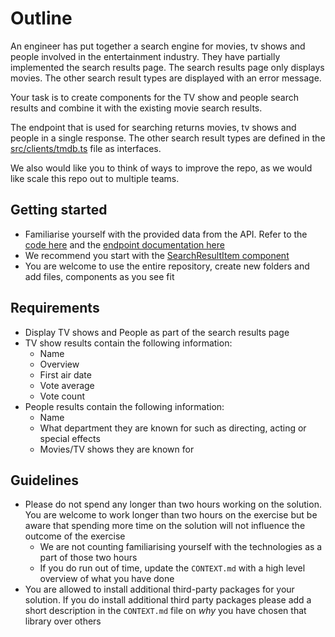 # Outline

An engineer has put together a search engine for movies, tv shows and people involved in the entertainment industry. They have partially implemented the search results page. The search results page only displays movies. The other search result types are displayed with an error message.

Your task is to create components for the TV show and people search results and combine it with the existing movie search results.

The endpoint that is used for searching returns movies, tv shows and people in a single response. The other search result types are defined in the [src/clients/tmdb.ts](src/clients/tmdb.ts) file as interfaces.

We also would like you to think of ways to improve the repo, as we would like scale this repo out to multiple teams.

## Getting started

- Familiarise yourself with the provided data from the API. Refer to the [code here](src/clients/tmdb.ts) and the [endpoint documentation here](https://developer.themoviedb.org/reference/search-multi)
- We recommend you start with the [SearchResultItem component](/src/app/search/SearchResultItem.tsx)
- You are welcome to use the entire repository, create new folders and add files, components as you see fit

## Requirements

- Display TV shows and People as part of the search results page
- TV show results contain the following information:
  - Name
  - Overview
  - First air date
  - Vote average
  - Vote count
- People results contain the following information:
  - Name
  - What department they are known for such as directing, acting or special effects
  - Movies/TV shows they are known for

## Guidelines

- Please do not spend any longer than two hours working on the solution. You are welcome to work longer than two hours on the exercise but be aware that spending more time on the solution will not influence the outcome of the exercise
  - We are not counting familiarising yourself with the technologies as a part of those two hours
  - If you do run out of time, update the `CONTEXT.md` with a high level overview of what you have done
- You are allowed to install additional third-party packages for your solution. If you do install additional third party packages please add a short description in the `CONTEXT.md` file on _why_ you have chosen that library over others
